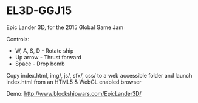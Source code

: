 # EL3D-GGJ15
Epic Lander 3D, for the 2015 Global Game Jam

Controls:
 * W, A, S, D - Rotate ship
 * Up arrow - Thrust forward
 * Space - Drop bomb

Copy index.html, img/, js/, sfx/, css/ to a web accessible folder and launch index.html from an HTML5 & WebGL enabled browser

Demo: http://www.blockshipwars.com/EpicLander3D/